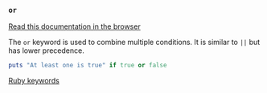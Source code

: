 ### `or`

[Read this documentation in the browser](https://github.com/Shopify/ruby-lsp/blob/main/static_docs/descriptions/or.md)

The `or` keyword is used to combine multiple conditions. It is similar to `||` but has lower precedence.

```ruby
puts "At least one is true" if true or false
```

[Ruby keywords](https://docs.ruby-lang.org/en/3.3/keywords_rdoc.html)
